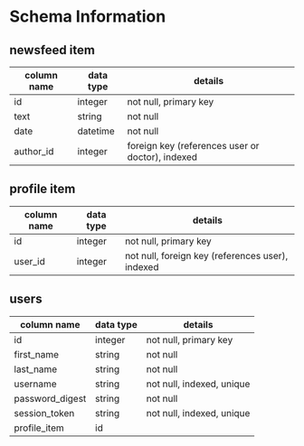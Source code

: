 # Schema Information

## newsfeed item
column name | data type | details
------------|-----------|-----------------------
id          | integer   | not null, primary key
text        | string    | not null
date        | datetime  | not null
author_id   | integer   | foreign key (references user or doctor), indexed

## profile item
column name | data type | details
------------|-----------|-----------------------
id          | integer   | not null, primary key
user_id     | integer   | not null, foreign key (references user), indexed

## users
column name     | data type | details
----------------|-----------|-----------------------
id              | integer   | not null, primary key
first_name      | string    | not null
last_name       | string    | not null
username        | string    | not null, indexed, unique
password_digest | string    | not null
session_token   | string    | not null, indexed, unique
profile_item    | id        |